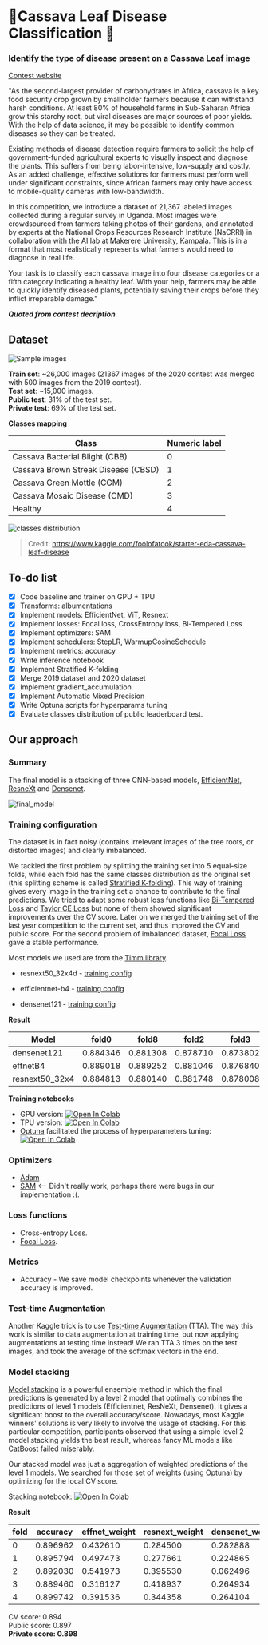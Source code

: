 # 🌿Cassava Leaf Disease Classification 🌿
### Identify the type of disease present on a Cassava Leaf image

[Contest website](https://www.kaggle.com/c/cassava-leaf-disease-classification/overview/description) 

"As the second-largest provider of carbohydrates in Africa, cassava is a key food security crop grown by smallholder farmers because it can withstand harsh conditions. At least 80% of household farms in Sub-Saharan Africa grow this starchy root, but viral diseases are major sources of poor yields. With the help of data science, it may be possible to identify common diseases so they can be treated.

Existing methods of disease detection require farmers to solicit the help of government-funded agricultural experts to visually inspect and diagnose the plants. This suffers from being labor-intensive, low-supply and costly. As an added challenge, effective solutions for farmers must perform well under significant constraints, since African farmers may only have access to mobile-quality cameras with low-bandwidth.  

In this competition, we introduce a dataset of 21,367 labeled images collected during a regular survey in Uganda. Most images were crowdsourced from farmers taking photos of their gardens, and annotated by experts at the National Crops Resources Research Institute (NaCRRI) in collaboration with the AI lab at Makerere University, Kampala. This is in a format that most realistically represents what farmers would need to diagnose in real life.

Your task is to classify each cassava image into four disease categories or a fifth category indicating a healthy leaf. With your help, farmers may be able to quickly identify diseased plants, potentially saving their crops before they inflict irreparable damage." 

_**Quoted from contest decription.**_

## Dataset

![Sample images](img/sample_images.jpg)

**Train set**: ~26,000 images (21367 images of the 2020 contest was merged with 500 images from the 2019 contest).  
**Test set**: ~15,000 images.  
**Public test**: 31% of the test set.  
**Private test**: 69% of the test set.
 
**Classes mapping**

|  Class | Numeric label|
|---|---|
| Cassava Bacterial Blight (CBB)  | 0 |
| Cassava Brown Streak Disease (CBSD)  |  1 | 
|  Cassava Green Mottle (CGM)  | 2  |
|Cassava Mosaic Disease (CMD) |3 |
| Healthy|4|

![classes distribution](img/classes_distribution.png)
> Credit: https://www.kaggle.com/foolofatook/starter-eda-cassava-leaf-disease

## To-do list

- [x] Code baseline and trainer on GPU + TPU  
- [x] Transforms: albumentations
- [x] Implement models: EfficientNet, ViT, Resnext 
- [x] Implement losses: Focal loss, CrossEntropy loss, Bi-Tempered Loss  
- [x] Implement optimizers: SAM  
- [x] Implement schedulers: StepLR, WarmupCosineSchedule  
- [x] Implement metrics: accuracy
- [x] Write inference notebook  
- [x] Implement Stratified K-folding  
- [x] Merge 2019 dataset and 2020 dataset   
- [x] Implement gradient_accumulation   
- [x] Implement Automatic Mixed Precision  
- [x] Write Optuna scripts for hyperparams tuning  
- [x] Evaluate classes distribution of public leaderboard test.  

## Our approach

### Summary

The final model is a stacking of three CNN-based models, [EfficientNet](https://arxiv.org/abs/1905.11946), [ResneXt](https://arxiv.org/abs/1611.05431) and [Densenet](https://arxiv.org/abs/1608.06993).

![final_model](img/final_model.png)

### Training configuration

The dataset is in fact noisy (contains irrelevant images of the tree roots, or distorted images) and clearly imbalanced.  

We tackled the first problem by splitting the training set into 5 equal-size folds, while each fold has the same classes distribution as the original set (this splitting scheme is called [Stratified K-folding](https://scikit-learn.org/stable/modules/generated/sklearn.model_selection.StratifiedKFold.html)). This way of training gives every image in the training set a chance to contribute to the final predictions. We tried to adapt some robust loss functions like [Bi-Tempered Loss](https://ai.googleblog.com/2019/08/bi-tempered-logistic-loss-for-training.html) and [Taylor CE Loss](https://www.ijcai.org/Proceedings/2020/0305.pdf) but none of them showed significant improvements over the CV score. Later on we merged the training set of the last year competition to the current set, and thus improved the CV and public score. For the second problem of imbalanced dataset, [Focal Loss](https://arxiv.org/abs/1708.02002) gave a stable performance.

Most models we used are from the [Timm library](https://github.com/rwightman/pytorch-image-models).

* resnext50_32x4d - [training config](src/configs/resnext.yaml)

* efficientnet-b4 - [training config](src/configs/effnet.yaml)

* densenet121 - [training config](src/configs/densenet.yaml)

**Result**

| Model          | fold0    | fold8    | fold2    | fold3    | fold4    | CV       | Public | Private |
|----------------|----------|----------|----------|----------|----------|----------|--------|---------|
| densenet121    | 0.884346 | 0.881308 | 0.878710 | 0.873802 | 0.888993 | 0.881431 | 0.889  | **0.887**   |
| effnetB4       | 0.889018 | 0.889252 | 0.881046 | 0.876840 | 0.888525 | 0.884936 | 0.896  | **0.894**   |
| resnext50_32x4 | 0.884813 | 0.880140 | 0.881748 | 0.878008 | 0.892498 | 0.883441 | 0.895  | **0.891**   |

**Training notebooks**
* GPU version:  [![Open In Colab](https://colab.research.google.com/assets/colab-badge.svg)](https://colab.research.google.com/drive/1z-Koz7hGElNZxqlWOTXHHI-6XLo-XC6P?usp=sharing)
* TPU version: [![Open In Colab](https://colab.research.google.com/assets/colab-badge.svg)](https://colab.research.google.com/drive/1PWWU3Hk-5PvOkop8hV7SVcdYtKbQyrTp?usp=sharing)
* [Optuna](https://optuna.org/) facilitated the process of hyperparameters tuning: [![Open In Colab](https://colab.research.google.com/assets/colab-badge.svg)](https://colab.research.google.com/drive/1acE4A9RnfczR6_p6i_gXTqy_cf65OcZA?usp=sharing)

### Optimizers

* [Adam](https://arxiv.org/abs/1412.6980)
* [SAM](https://arxiv.org/abs/2010.01412) <-- Didn't really work, perhaps there were bugs in our implementation :(.

### Loss functions

* Cross-entropy Loss.
* [Focal Loss](https://arxiv.org/abs/1708.02002).

### Metrics

* Accuracy - We save model checkpoints whenever the validation accuracy is improved.

### Test-time Augmentation

Another Kaggle trick is to use [Test-time Augmentation](https://arxiv.org/abs/2011.11156) (TTA). The way this work is similar to data augmentation at training time, but now applying augmentations at testing time instead! We ran TTA 3 times on the test images, and took the average of the softmax vectors in the end. 

### Model stacking

[Model stacking](https://blogs.sas.com/content/subconsciousmusings/2017/05/18/stacked-ensemble-models-win-data-science-competitions/#:~:text=Model%20stacking%20is%20an%20efficient,a%20new%20set%20of%20predictions.) is a powerful ensemble method in which the final predictions is generated by a level 2 model that optimally combines the predictions of level 1 models (Efficientnet, ResNeXt, Densenet). It gives a significant boost to the overall accuracy/score. Nowadays, most Kaggle winners' solutions is very likely to involve the usage of stacking.  For this particular competition, participants observed that using a simple level 2 model stacking yields the best result, whereas fancy ML models like [CatBoost](https://catboost.ai/) failed miserably. 

Our stacked model was just a aggregation of weighted predictions of the level 1 models. We searched for those set of weights (using [Optuna](https://optuna.org/)) by optimizing for the local CV score.

Stacking notebook: [![Open In Colab](https://colab.research.google.com/assets/colab-badge.svg)](https://colab.research.google.com/drive/16pkbfXxpMhkNSbiMi29XUJrYzbNLs6VU?usp=sharing)

**Result**

| fold | accuracy | effnet_weight | resnext_weight | densenet_weight |
|------|----------|---------------|----------------|-----------------|
| 0    | 0.896962 | 0.432610      | 0.284500       | 0.282888        |
| 1    | 0.895794 | 0.497473      | 0.277661       | 0.224865        |
| 2    | 0.892030 | 0.541973      | 0.395530       | 0.062496        |
| 3    | 0.889460 | 0.316127      | 0.418937       | 0.264934        |
| 4    | 0.899742 | 0.391536      | 0.344358       | 0.264104        |

CV score: 0.894  
Public score: 0.897  
**Private score: 0.898**  
